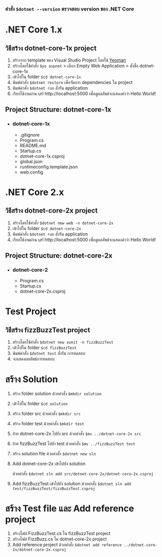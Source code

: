 ### คำสั่ง `$dotnet --version` ตรวจสอบ version ของ .NET Core


# .NET Core 1.x
## วิธีสร้าง dotnet-core-1x project
1. สร้างจาก template ของ Visual Studio Project โดยใช้ [Yeoman](https://docs.asp.net/en/latest/client-side/yeoman.html)
2. สร้างโดยใช้คำสั่ง `$yo aspnet` > เลือก Empty Web Application > ตั้งชื่อ dotnet-core-1x
3. เข้าไปใน folder `$cd dotnet-core-1x`
4. พิมพ์คำสั่ง `$dotnet restore` เพื่อจัดการ dependencies ใน project
5. พิมพ์คำสั่ง `$dotnet run` สั่งรัน application
6. เรียกใช้งานผ่าน url http://localhost:5000 เพื่อดูผลลัพธ์จะแสดงคำว่า Hello World!

## Project Structure: dotnet-core-1x
  - ### dotnet-core-1x
    - .gitignore
    - Program.cs
    - README.md
    - Startup.cs
    - dotnet-core-1x.csproj
    - global.json
    - runtimeconfig.template.json
    - web.config



# .NET Core 2.x
## วิธีสร้าง dotnet-core-2x project
1. สร้างโดยใช้คำสั่ง `$dotnet new web -n dotnet-core-2x`
2. เข้าไปใน folder `$cd dotnet-core-2x`
3. พิมพ์คำสั่ง `$dotnet run` สั่งรัน application 
4. เรียกใช้งานผ่าน url http://localhost:5000 เพื่อดูผลลัพธ์จะแสดงคำว่า Hello World!

## Project Structure: dotnet-core-2x
  - ### dotnet-core-2
    - Program.cs
    - Startup.cs
    - dotnet-core-2x.csproj

# Test Project
## วิธีสร้าง fizzBuzzTest project
1. สร้างโดยใช้คำสั่ง `$dotnet new xunit -n fizzBuzzTest`
2. เข้าไปใน folder `$cd fizzBuzzTest`
3. พิมพ์คำสั่ง `$dotnet test` สั่งรัน การทดสอบ 
4. จะแสดงผลลัพธ์การทดสอบ

# สร้าง Solution
1. สร้าง folder solution ด้วยคำสั่ง `$mkdir solution`
2. เข้าไปใน folder `$cd solution`
3. สร้าง folder src ด้วยคำสั่ง `$mkdir src`
4. สร้าง folder test ด้วยคำสั่ง `$mkdir test`
5. ย้าย dotnet-core-2x ไปยัง src ด้วยคำสั่ง `$mv ../dotnet-core-2x src`
6. ย้าย fizzBuzzTest ไปยัง test ด้วยคำสั่ง `$mv ../fizzBuzzTest test`
7. สร้าง solution file  ด้วยคำสั่ง `$dotnet new sln`
8. Add dotnet-core-2x เข้าไปยัง solution 

   ด้วยคำสั่ง `$dotnet sln add src/dotnet-core-2x/dotnet-core-2x.csproj`
9. Add fizzBuzzTest เข้าไปยัง solution 
   ด้วยคำสั่ง `$dotnet sln add test/fizzBuzzTest/fizzBuzzTest.csproj`

# สร้าง Test file และ Add reference project
1. สร้างไฟล์ FizzBuzzTest.cs ใน fizzBuzzTest project 
2. สร้างไฟล์ FizzBuzz.cs ใน dotnet-core-2x project 
3. Add reference project 
   ด้วยคำสั่ง `$dotnet add reference ../dotnet-core-2x/dotnet-core-2x.csproj`





